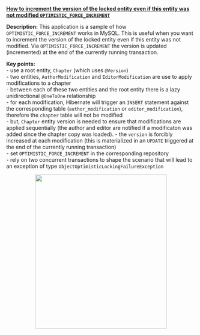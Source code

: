 **[How to increment the version of the locked entity even if this entity was not modified `OPTIMISTIC_FORCE_INCREMENT`](https://github.com/AnghelLeonard/Hibernate-SpringBoot/tree/master/HibernateSpringBootOptimisticForceIncrement)**

**Description:** This application is a sample of how `OPTIMISTIC_FORCE_INCREMENT` works in MySQL. This is useful when you want to increment the version of the locked entity even if this entity was not modified. Via `OPTIMISTIC_FORCE_INCREMENT` the version is updated (incremented) at the end of the currently running transaction.

**Key points:**\
     - use a root entity, `Chapter` (which uses `@Version`)\
     - two entities, `AuthorModification` and `EditorModification` are use to apply modifications to a chapter\
     - between each of these two entities and the root entity there is a lazy unidirectional `@OneToOne` relationship\
     - for each modification, Hibernate will trigger an `INSERT` statement against the corresponding table (`author_modification` or `editor_modification`), therefore the `chapter` table will not be modified\
     - but, `Chapter` entity version is needed to ensure that modifications are applied sequentially (the author and editor are notified if a modificaton was added since the chapter copy was loaded).
     - the `version` is forcibly increased at each modification (this is materialized in an `UPDATE` triggered at the end of the currently running transaction)\
     - set `OPTIMISTIC_FORCE_INCREMENT` in the corresponding repository\
     - rely on two concurrent transactions to shape the scenario that will lead to an exception of type `ObjectOptimisticLockingFailureException`
     
<a href="https://leanpub.com/java-persistence-performance-illustrated-guide"><p align="center"><img src="https://github.com/AnghelLeonard/Hibernate-SpringBoot/blob/master/Java%20Persistence%20Performance%20Illustrated%20Guide.jpg" height="410" width="350"/></p></a>
